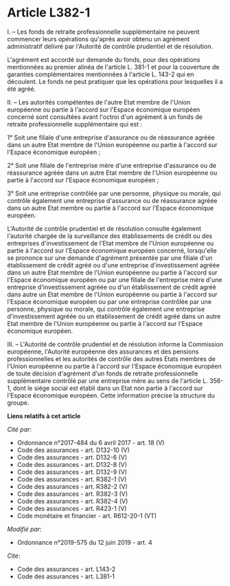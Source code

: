 # Article L382-1

I. – Les fonds de retraite professionnelle supplémentaire ne peuvent commencer leurs opérations qu'après avoir obtenu un
agrément administratif délivré par l'Autorité de contrôle prudentiel et de résolution. 

L'agrément est accordé sur demande du fonds, pour des opérations mentionnées au premier alinéa de l'article L. 381-1 et pour
la couverture de garanties complémentaires mentionnées à l'article L. 143-2 qui en découlent. Le fonds ne peut pratiquer que
les opérations pour lesquelles il a été agréé. 

II. – Les autorités compétentes de l'autre Etat membre de l'Union européenne ou partie à l'accord sur l'Espace économique
européen concerné sont consultées avant l'octroi d'un agrément à un fonds de retraite professionnelle supplémentaire qui
est : 

1° Soit une filiale d'une entreprise d'assurance ou de réassurance agréée dans un autre Etat membre de l'Union européenne ou
partie à l'accord sur l'Espace économique européen ; 

2° Soit une filiale de l'entreprise mère d'une entreprise d'assurance ou de réassurance agréée dans un autre Etat membre de
l'Union européenne ou partie à l'accord sur l'Espace économique européen ; 

3° Soit une entreprise contrôlée par une personne, physique ou morale, qui contrôle également une entreprise d'assurance ou
de réassurance agréée dans un autre Etat membre ou partie à l'accord sur l'Espace économique européen. 

L'Autorité de contrôle prudentiel et de résolution consulte également l'autorité chargée de la surveillance des
établissements de crédit ou des entreprises d'investissement de l'Etat membre de l'Union européenne ou partie à l'accord sur
l'Espace économique européen concerné, lorsqu'elle se prononce sur une demande d'agrément présentée par une filiale d'un
établissement de crédit agréé ou d'une entreprise d'investissement agréée dans un autre Etat membre de l'Union européenne ou
partie à l'accord sur l'Espace économique européen ou par une filiale de l'entreprise mère d'une entreprise d'investissement
agréée ou d'un établissement de crédit agréé dans autre un Etat membre de l'Union européenne ou partie à l'accord sur
l'Espace économique européen ou par une entreprise contrôlée par une personne, physique ou morale, qui contrôle également une
entreprise d'investissement agréée ou un établissement de crédit agréé dans un autre Etat membre de l'Union européenne ou
partie à l'accord sur l'Espace économique européen. 

III. – L'Autorité de contrôle prudentiel et de résolution informe la Commission européenne, l'Autorité européenne des
assurances et des pensions professionnelles et les autorités de contrôle des autres Etats membres de l'Union européenne ou
partie à l'accord sur l'Espace économique européen de toute décision d'agrément d'un fonds de retraite professionnelle
supplémentaire contrôlé par une entreprise mère au sens de l'article L. 356-1, dont le siège social est établi dans un Etat
non partie à l'accord sur l'Espace économique européen. Cette information précise la structure du groupe.

**Liens relatifs à cet article**

_Cité par_:

  - Ordonnance n°2017-484 du 6 avril 2017 - art. 18 (V)
  - Code des assurances - art. D132-10 (V)
  - Code des assurances - art. D132-6 (V)
  - Code des assurances - art. D132-8 (V)
  - Code des assurances - art. D132-9 (V)
  - Code des assurances - art. R382-1 (V)
  - Code des assurances - art. R382-2 (V)
  - Code des assurances - art. R382-3 (V)
  - Code des assurances - art. R382-4 (V)
  - Code des assurances - art. R423-1 (V)
  - Code monétaire et financier - art. R612-20-1 (VT)

_Modifié par_:

  - Ordonnance n°2019-575 du 12 juin 2019 - art. 4

_Cite_:

  - Code des assurances - art. L143-2
  - Code des assurances - art. L381-1
